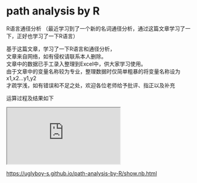 # path analysis by R
 R语言通径分析
 （最近学习到了一个新的名词通径分析，通过这篇文章学习了一下，正好也学习了一下R语言）


 基于这篇文章，学习了一下R语言和通径分析，<br>
 文章来自网络，如有侵权请联系本人删除。<br>
 文章中的数据已手工录入整理到Excel中，供大家学习使用。<br>
 由于文章中的变量名称较为专业，整理数据时仅简单粗暴的将变量名称设为x1,x2...y1,y2<br>
 才疏学浅，如有错误和不足之处，欢迎各位老师给予批评、指正以及补充<br>

 运算过程及结果如下<br>
 <iframe src="https://uglyboy-s.github.io/path-analysis-by-R/show.nb.html" ></iframe>
 
 <a href='https://uglyboy-s.github.io/path-analysis-by-R/show.nb.html'>https://uglyboy-s.github.io/path-analysis-by-R/show.nb.html</a>
